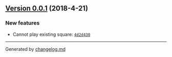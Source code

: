 ## [Version 0.0.1](https://github.com/adamdawkins/001b-elm-tictactoe/releases/tag/v0.0.1) (2018-4-21)

### New features

- Cannot play existing square: [`4d2d430`](https://github.com/adamdawkins/001b-elm-tictactoe/commit/4d2d430)

---

Generated by [changelog.md](https://github.com/egoist/changelog.md)

